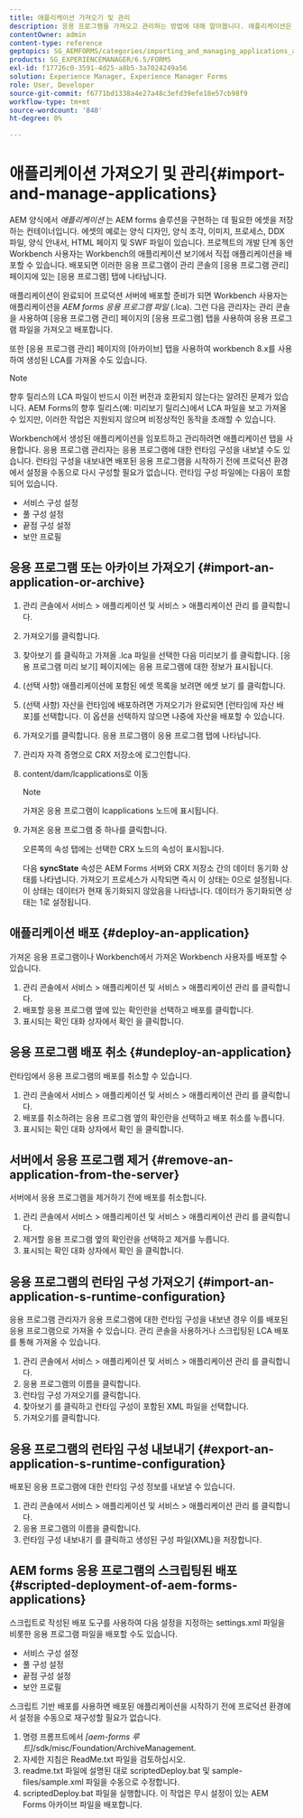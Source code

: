 ```yaml
---
title: 애플리케이션 가져오기 및 관리
description: 응용 프로그램을 가져오고 관리하는 방법에 대해 알아봅니다. 애플리케이션은 AEM Forms 솔루션을 구현하는 데 필요한 에셋을 저장하는 컨테이너입니다.
contentOwner: admin
content-type: reference
geptopics: SG_AEMFORMS/categories/importing_and_managing_applications_and_archives
products: SG_EXPERIENCEMANAGER/6.5/FORMS
exl-id: f17726c0-3591-4d25-a8b5-3a7024249a56
solution: Experience Manager, Experience Manager Forms
role: User, Developer
source-git-commit: f6771bd1338a4e27a48c3efd39efe18e57cb98f9
workflow-type: tm+mt
source-wordcount: '840'
ht-degree: 0%

---
```


# 애플리케이션 가져오기 및 관리{#import-and-manage-applications}

AEM 양식에서 *애플리케이션* 는 AEM forms 솔루션을 구현하는 데 필요한 에셋을 저장하는 컨테이너입니다. 에셋의 예로는 양식 디자인, 양식 조각, 이미지, 프로세스, DDX 파일, 양식 안내서, HTML 페이지 및 SWF 파일이 있습니다. 프로젝트의 개발 단계 동안 Workbench 사용자는 Workbench의 애플리케이션 보기에서 직접 애플리케이션을 배포할 수 있습니다. 배포되면 이러한 응용 프로그램이 관리 콘솔의 [응용 프로그램 관리] 페이지에 있는 [응용 프로그램] 탭에 나타납니다.

애플리케이션이 완료되어 프로덕션 서버에 배포할 준비가 되면 Workbench 사용자는 애플리케이션을 *AEM forms 응용 프로그램 파일* (.lca). 그런 다음 관리자는 관리 콘솔을 사용하여 [응용 프로그램 관리] 페이지의 [응용 프로그램] 탭을 사용하여 응용 프로그램 파일을 가져오고 배포합니다.

또한 [응용 프로그램 관리] 페이지의 [아카이브] 탭을 사용하여 workbench 8.x를 사용하여 생성된 LCA를 가져올 수도 있습니다.

>[!NOTE]
>
>향후 릴리스의 LCA 파일이 반드시 이전 버전과 호환되지 않는다는 알려진 문제가 있습니다. AEM Forms의 향후 릴리스(예: 미리보기 릴리스)에서 LCA 파일을 보고 가져올 수 있지만, 이러한 작업은 지원되지 않으며 비정상적인 동작을 초래할 수 있습니다.

Workbench에서 생성된 애플리케이션을 임포트하고 관리하려면 애플리케이션 탭을 사용합니다. 응용 프로그램 관리자는 응용 프로그램에 대한 런타임 구성을 내보낼 수도 있습니다. 런타임 구성을 내보내면 배포된 응용 프로그램을 시작하기 전에 프로덕션 환경에서 설정을 수동으로 다시 구성할 필요가 없습니다. 런타임 구성 파일에는 다음이 포함되어 있습니다.

* 서비스 구성 설정
* 풀 구성 설정
* 끝점 구성 설정
* 보안 프로필

## 응용 프로그램 또는 아카이브 가져오기 {#import-an-application-or-archive}

1. 관리 콘솔에서 서비스 > 애플리케이션 및 서비스 > 애플리케이션 관리 를 클릭합니다.
1. 가져오기를 클릭합니다.
1. 찾아보기 를 클릭하고 가져올 .lca 파일을 선택한 다음 미리보기 를 클릭합니다. [응용 프로그램 미리 보기] 페이지에는 응용 프로그램에 대한 정보가 표시됩니다.
1. (선택 사항) 애플리케이션에 포함된 에셋 목록을 보려면 에셋 보기 를 클릭합니다.
1. (선택 사항) 자산을 런타임에 배포하려면 가져오기가 완료되면 [런타임에 자산 배포]를 선택합니다. 이 옵션을 선택하지 않으면 나중에 자산을 배포할 수 있습니다.
1. 가져오기를 클릭합니다. 응용 프로그램이 응용 프로그램 탭에 나타납니다.
1. 관리자 자격 증명으로 CRX 저장소에 로그인합니다.
1. content/dam/lcapplications로 이동

   >[!NOTE]
   >
   >가져온 응용 프로그램이 lcapplications 노드에 표시됩니다.

1. 가져온 응용 프로그램 중 하나를 클릭합니다.

   오른쪽의 속성 탭에는 선택한 CRX 노드의 속성이 표시됩니다.

   다음 **syncState** 속성은 AEM Forms 서버와 CRX 저장소 간의 데이터 동기화 상태를 나타냅니다. 가져오기 프로세스가 시작되면 즉시 이 상태는 0으로 설정됩니다. 이 상태는 데이터가 현재 동기화되지 않았음을 나타냅니다. 데이터가 동기화되면 상태는 1로 설정됩니다.

## 애플리케이션 배포 {#deploy-an-application}

가져온 응용 프로그램이나 Workbench에서 가져온 Workbench 사용자를 배포할 수 있습니다.

1. 관리 콘솔에서 서비스 > 애플리케이션 및 서비스 > 애플리케이션 관리 를 클릭합니다.
1. 배포할 응용 프로그램 옆에 있는 확인란을 선택하고 배포를 클릭합니다.
1. 표시되는 확인 대화 상자에서 확인 을 클릭합니다.

## 응용 프로그램 배포 취소 {#undeploy-an-application}

런타임에서 응용 프로그램의 배포를 취소할 수 있습니다.

1. 관리 콘솔에서 서비스 > 애플리케이션 및 서비스 > 애플리케이션 관리 를 클릭합니다.
1. 배포를 취소하려는 응용 프로그램 옆의 확인란을 선택하고 배포 취소를 누릅니다.
1. 표시되는 확인 대화 상자에서 확인 을 클릭합니다.

## 서버에서 응용 프로그램 제거 {#remove-an-application-from-the-server}

서버에서 응용 프로그램을 제거하기 전에 배포를 취소합니다.

1. 관리 콘솔에서 서비스 > 애플리케이션 및 서비스 > 애플리케이션 관리 를 클릭합니다.
1. 제거할 응용 프로그램 옆의 확인란을 선택하고 제거를 누릅니다.
1. 표시되는 확인 대화 상자에서 확인 을 클릭합니다.

## 응용 프로그램의 런타임 구성 가져오기 {#import-an-application-s-runtime-configuration}

응용 프로그램 관리자가 응용 프로그램에 대한 런타임 구성을 내보낸 경우 이를 배포된 응용 프로그램으로 가져올 수 있습니다. 관리 콘솔을 사용하거나 스크립팅된 LCA 배포를 통해 가져올 수 있습니다.

1. 관리 콘솔에서 서비스 > 애플리케이션 및 서비스 > 애플리케이션 관리 를 클릭합니다.
1. 응용 프로그램의 이름을 클릭합니다.
1. 런타임 구성 가져오기를 클릭합니다.
1. 찾아보기 를 클릭하고 런타임 구성이 포함된 XML 파일을 선택합니다.
1. 가져오기를 클릭합니다.

## 응용 프로그램의 런타임 구성 내보내기 {#export-an-application-s-runtime-configuration}

배포된 응용 프로그램에 대한 런타임 구성 정보를 내보낼 수 있습니다.

1. 관리 콘솔에서 서비스 > 애플리케이션 및 서비스 > 애플리케이션 관리 를 클릭합니다.
1. 응용 프로그램의 이름을 클릭합니다.
1. 런타임 구성 내보내기 를 클릭하고 생성된 구성 파일(XML)을 저장합니다.

## AEM forms 응용 프로그램의 스크립팅된 배포 {#scripted-deployment-of-aem-forms-applications}

스크립트로 작성된 배포 도구를 사용하여 다음 설정을 지정하는 settings.xml 파일을 비롯한 응용 프로그램 파일을 배포할 수도 있습니다.

* 서비스 구성 설정
* 풀 구성 설정
* 끝점 구성 설정
* 보안 프로필

스크립트 기반 배포를 사용하면 배포된 애플리케이션을 시작하기 전에 프로덕션 환경에서 설정을 수동으로 재구성할 필요가 없습니다.

1. 명령 프롬프트에서 *[aem-forms 루트]*/sdk/misc/Foundation/ArchiveManagement.
1. 자세한 지침은 ReadMe.txt 파일을 검토하십시오.
1. readme.txt 파일에 설명된 대로 scriptedDeploy.bat 및 sample-files/sample.xml 파일을 수동으로 수정합니다.
1. scriptedDeploy.bat 파일을 실행합니다. 이 작업은 무시 설정이 있는 AEM Forms 아카이브 파일을 배포합니다.

